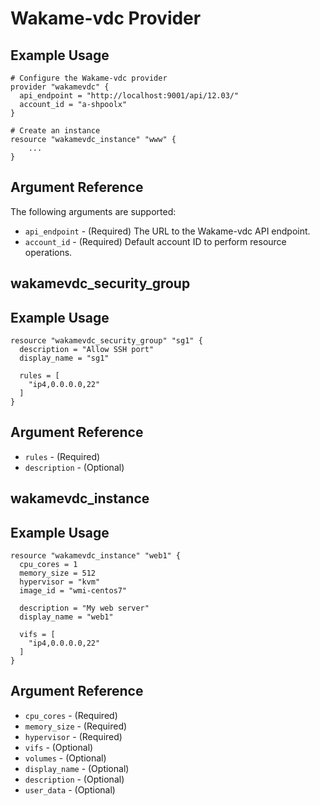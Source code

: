 # Wakame-vdc Provider

## Example Usage

```
# Configure the Wakame-vdc provider
provider "wakamevdc" {
  api_endpoint = "http://localhost:9001/api/12.03/"
  account_id = "a-shpoolx"
}

# Create an instance
resource "wakamevdc_instance" "www" {
    ...
}
```

## Argument Reference

The following arguments are supported:

* `api_endpoint` - (Required) The URL to the Wakame-vdc API endpoint.
* `account_id` - (Required) Default account ID to perform resource operations.


## wakamevdc_security_group

## Example Usage

```
resource "wakamevdc_security_group" "sg1" {
  description = "Allow SSH port"
  display_name = "sg1"

  rules = [
    "ip4,0.0.0.0,22"
  ]
}
```

## Argument Reference

* `rules` - (Required)
* `description` - (Optional)


## wakamevdc_instance

## Example Usage

```
resource "wakamevdc_instance" "web1" {
  cpu_cores = 1
  memory_size = 512
  hypervisor = "kvm"
  image_id = "wmi-centos7"

  description = "My web server"
  display_name = "web1"

  vifs = [
    "ip4,0.0.0.0,22"
  ]
}
```

## Argument Reference

* `cpu_cores` - (Required)
* `memory_size` - (Required)
* `hypervisor` - (Required)
* `vifs` - (Optional)
* `volumes` - (Optional)
* `display_name` - (Optional)
* `description` - (Optional)
* `user_data` - (Optional)
